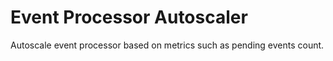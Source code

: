 # Event Processor Autoscaler

Autoscale event processor based on metrics such as pending events count.

